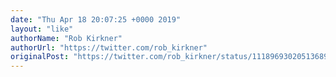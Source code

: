 ```yaml
---
date: "Thu Apr 18 20:07:25 +0000 2019"
layout: "like"
authorName: "Rob Kirkner"
authorUrl: "https://twitter.com/rob_kirkner"
originalPost: "https://twitter.com/rob_kirkner/status/1118969302051368960"
---
```

